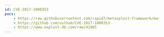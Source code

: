 ```yaml
---
id: CVE-2017-1000353
pocs:
    - https://raw.githubusercontent.com/rapid7/metasploit-framework/master/modules/exploits/linux/http/jenkins_cli_deserialization.rb
    - https://github.com/vulhub/CVE-2017-1000353
    - https://www.exploit-db.com/raw/41965
---
```


